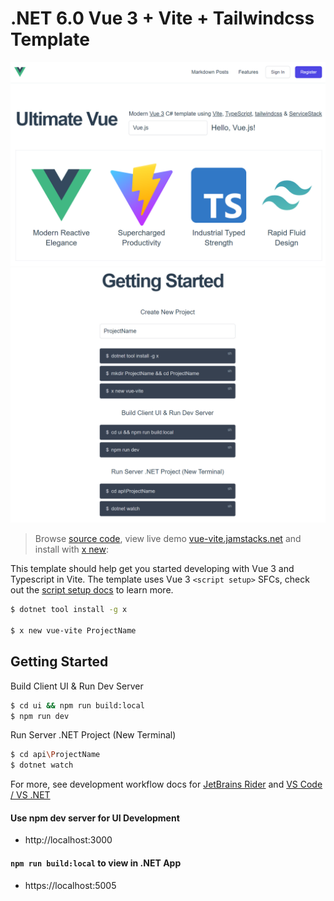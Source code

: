 
# .NET 6.0 Vue 3 + Vite + Tailwindcss Template

[![](https://raw.githubusercontent.com/ServiceStack/Assets/master/csharp-templates/vue-vite.png)](https://vue-vite.jamstacks.net)
[![](https://raw.githubusercontent.com/ServiceStack/Assets/master/csharp-templates/start/vue-vite.png)](https://vue-vite.jamstacks.net)

> Browse [source code](https://github.com/NetCoreTemplates/vue-vite), view live demo [vue-vite.jamstacks.net](https://vue-vite.jamstacks.net) and install with [x new](https://docs.servicestack.net/dotnet-new):

This template should help get you started developing with Vue 3 and Typescript in Vite. The template uses Vue 3 `<script setup>` SFCs, check out the [script setup docs](https://v3.vuejs.org/api/sfc-script-setup.html#sfc-script-setup) to learn more.

```bash
$ dotnet tool install -g x

$ x new vue-vite ProjectName
```

## Getting Started

Build Client UI & Run Dev Server

```bash
$ cd ui && npm run build:local
$ npm run dev
```

Run Server .NET Project (New Terminal)

```bash
$ cd api\ProjectName
$ dotnet watch
```

For more, see development workflow docs for 
[JetBrains Rider](https://vue-vite.jamstacks.net/posts/rider)
and
[VS Code / VS .NET](https://vue-vite.jamstacks.net/posts/vs)

#### Use npm dev server for UI Development

- http://localhost:3000

#### `npm run build:local` to view in .NET App

- https://localhost:5005


